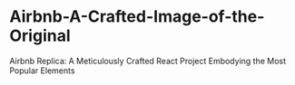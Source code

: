 # Airbnb-A-Crafted-Image-of-the-Original
Airbnb Replica: A Meticulously Crafted React Project Embodying the Most Popular Elements
